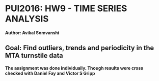 # PUI2016: HW9 - TIME SERIES ANALYSIS

#### Author: Avikal Somvanshi

## Goal: Find outliers, trends and periodicity in the MTA turnstile data

#### The assignment was done individually. Though results were cross checked with Daniel Fay and Victor S Gripp

